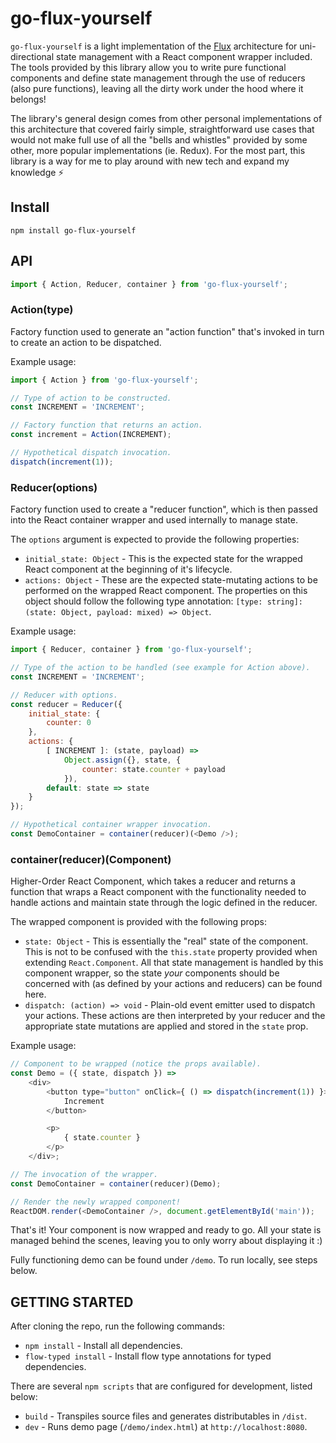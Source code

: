 # go-flux-yourself

`go-flux-yourself` is a light implementation of the [Flux](https://facebook.github.io/flux/) architecture for uni-directional state management with a React component wrapper included. The tools provided by this library allow you to write pure functional components and define state management through the use of reducers (also pure functions), leaving all the dirty work under the hood where it belongs!

The library's general design comes from other personal implementations of this architecture that covered fairly simple, straightforward use cases that would not make full use of all the "bells and whistles" provided by some other, more popular implementations (ie. Redux). For the most part, this library is a way for me to play around with new tech and expand my knowledge ⚡️

## Install

```
npm install go-flux-yourself
```

## API

```js
import { Action, Reducer, container } from 'go-flux-yourself';
```

### Action(type)

Factory function used to generate an "action function" that's invoked in turn to create an action to be dispatched.

Example usage:

```js
import { Action } from 'go-flux-yourself';

// Type of action to be constructed.
const INCREMENT = 'INCREMENT';

// Factory function that returns an action.
const increment = Action(INCREMENT);

// Hypothetical dispatch invocation.
dispatch(increment(1));
```

### Reducer(options)

Factory function used to create a "reducer function", which is then passed into the React container wrapper and used internally to manage state.

The `options` argument is expected to provide the following properties:
* `initial_state: Object` - This is the expected state for the wrapped React component at the beginning of it's lifecycle.
* `actions: Object` - These are the expected state-mutating actions to be performed on the wrapped React component. The properties on this object should follow the following type annotation: `[type: string]: (state: Object, payload: mixed) => Object`.

Example usage:

```js
import { Reducer, container } from 'go-flux-yourself';

// Type of the action to be handled (see example for Action above).
const INCREMENT = 'INCREMENT';

// Reducer with options.
const reducer = Reducer({
    initial_state: {
        counter: 0
    },
    actions: {
        [ INCREMENT ]: (state, payload) =>
            Object.assign({}, state, {
                counter: state.counter + payload
            }),
        default: state => state
    }
});

// Hypothetical container wrapper invocation.
const DemoContainer = container(reducer)(<Demo />);
```

### container(reducer)(Component)

Higher-Order React Component, which takes a reducer and returns a function that wraps a React component with the functionality needed to handle actions and maintain state through the logic defined in the reducer.

The wrapped component is provided with the following props:
* `state: Object` - This is essentially the "real" state of the component. This is not to be confused with the `this.state` property provided when extending `React.Component`. All that state management is handled by this component wrapper, so the state _your_ components should be concerned with (as defined by your actions and reducers) can be found here.
* `dispatch: (action) => void` - Plain-old event emitter used to dispatch your actions. These actions are then interpreted by your reducer and the appropriate state mutations are applied and stored in the `state` prop.

Example usage:

```js
// Component to be wrapped (notice the props available).
const Demo = ({ state, dispatch }) =>
    <div>
        <button type="button" onClick={ () => dispatch(increment(1)) }>
            Increment
        </button>

        <p>
            { state.counter }
        </p>
    </div>;

// The invocation of the wrapper.
const DemoContainer = container(reducer)(Demo);

// Render the newly wrapped component!
ReactDOM.render(<DemoContainer />, document.getElementById('main'));
```

That's it! Your component is now wrapped and ready to go. All your state is managed behind the scenes, leaving you to only worry about displaying it :)

Fully functioning demo can be found under `/demo`. To run locally, see steps below.

## GETTING STARTED

After cloning the repo, run the following commands:
* `npm install` - Install all dependencies.
* `flow-typed install` - Install flow type annotations for typed dependencies.

There are several `npm scripts` that are configured for development, listed below:

* `build` - Transpiles source files and generates distributables in `/dist`.
* `dev` - Runs demo page (`/demo/index.html`) at `http://localhost:8080`.
